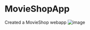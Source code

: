# MovieShopApp
Created a MovieShop webapp
![image](https://github.com/Giorgiod91/MovieShopApp/assets/109972616/98ed24be-51b1-4814-aa53-b696e5a4a9b1)
